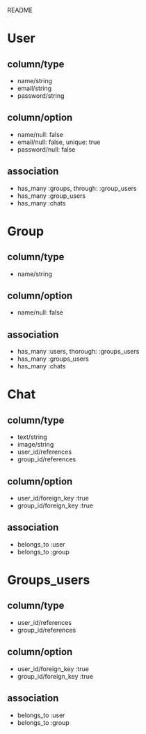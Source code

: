 README

# User

## column/type

* name/string
* email/string
* password/string

## column/option

* name/null: false
* email/null: false, unique: true
* password/null: false

## association

* has_many :groups, through: :group_users
* has_many :group_users
* has_many :chats

# Group

## column/type

* name/string

## column/option

* name/null: false


## association

* has_many :users, thorough: :groups_users
* has_many :groups_users
* has_many :chats

# Chat

## column/type

* text/string
* image/string
* user_id/references
* group_id/references

## column/option

* user_id/foreign_key :true
* group_id/foreign_key :true

## association

* belongs_to :user
* belongs_to :group

# Groups_users

## column/type

* user_id/references
* group_id/references

## column/option

* user_id/foreign_key :true
* group_id/foreign_key :true

## association

* belongs_to :user
* belongs_to :group

